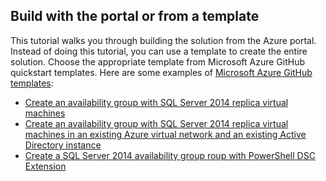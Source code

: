 ## Build with the portal or from a template

This tutorial walks you through building the solution from the Azure portal. Instead of doing this tutorial, you can use a template to create the entire solution. Choose the appropriate template from Microsoft Azure GitHub quickstart templates. Here are some examples of [Microsoft Azure GitHub templates](http://github.com/Azure/azure-quickstart-templates):

-	[Create an availability group with SQL Server 2014 replica virtual machines](http://github.com/Azure/azure-quickstart-templates/tree/master/sqlvm-alwayson-cluster) 
-	[Create an availability group with SQL Server 2014 replica virtual machines in an existing Azure virtual network and an existing Active Directory instance](http://github.com/Azure/azure-quickstart-templates/tree/master/sql-server-2014-alwayson-existing-vnet-and-ad)
-	[Create a SQL Server 2014 availability group roup with PowerShell DSC Extension](http://github.com/Azure/azure-quickstart-templates/tree/master/sql-server-2014-alwayson-dsc)

 